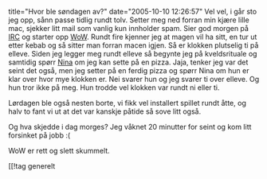 title="Hvor ble søndagen av?"
date="2005-10-10 12:26:57"
Vel vel, i går sto jeg opp, sånn passe tidlig rundt tolv. Setter meg ned forran min kjære lille mac, sjekker litt mail som vanlig kun innholder spam. Sier god morgen på <a href="http://no.wikipedia.org/wiki/Irc">IRC</a> og starter opp <a href="http://www.worldofwarcraft.com">WoW</a>. Rundt fire kjenner jeg at magen vil ha sitt, en tur ut etter kebab og så sitter man forran macen igjen. Så er klokken plutselig ti på elleve. Siden jeg legger meg rundt elleve så begynte jeg på kveldsrituale og samtidig spørr <a href="http://nenia.slaskdot.org/">Nina</a> om jeg kan sette på en pizza. Jaja, tenker jeg var det seint det også, men jeg setter på en ferdig pizza og spørr Nina om hun er klar over hvor mye klokken er. Nei svarer hun og jeg svarer ti over elleve. Og hun tror ikke på meg. Hun trodde vel klokken var rundt ni eller ti.

Lørdagen ble også nesten borte, vi fikk vel installert spillet rundt åtte, og  halv to fant vi ut at det var kanskje påtide så sove litt også.

Og hva skjedde i dag morges? Jeg våknet 20 minutter for seint og kom litt forsinket på jobb :(

WoW er rett og slett skummelt.

[[!tag  generelt
